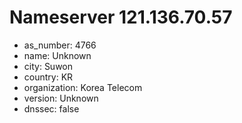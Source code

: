 # Nameserver 121.136.70.57

* as_number: 4766
* name: Unknown
* city: Suwon
* country: KR
* organization: Korea Telecom
* version: Unknown
* dnssec: false
